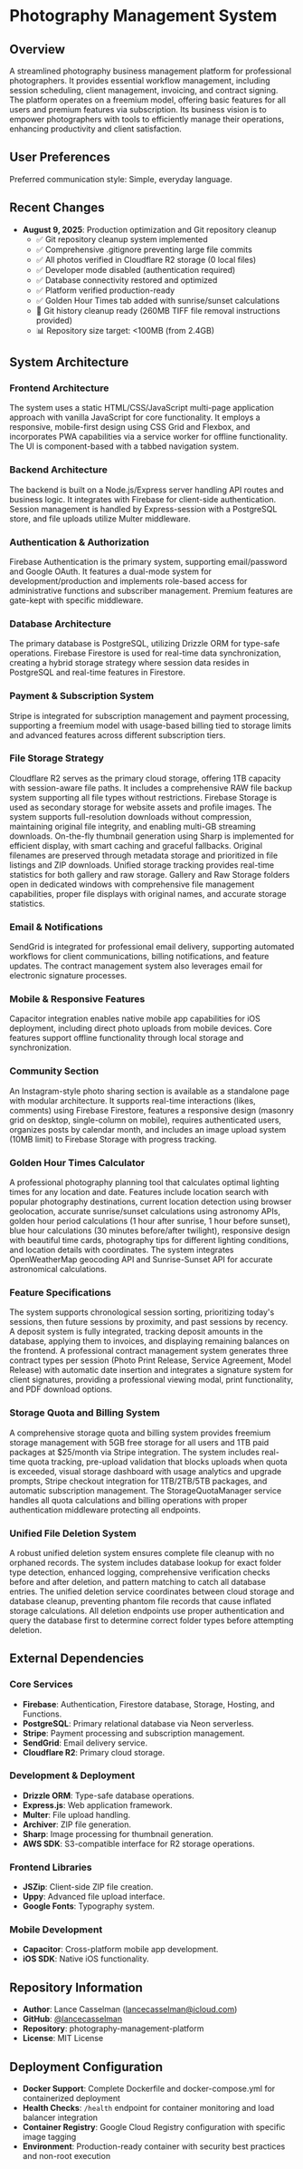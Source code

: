 # Photography Management System

## Overview
A streamlined photography business management platform for professional photographers. It provides essential workflow management, including session scheduling, client management, invoicing, and contract signing. The platform operates on a freemium model, offering basic features for all users and premium features via subscription. Its business vision is to empower photographers with tools to efficiently manage their operations, enhancing productivity and client satisfaction.

## User Preferences
Preferred communication style: Simple, everyday language.

## Recent Changes
- **August 9, 2025**: Production optimization and Git repository cleanup
  - ✅ Git repository cleanup system implemented
  - ✅ Comprehensive .gitignore preventing large file commits
  - ✅ All photos verified in Cloudflare R2 storage (0 local files)
  - ✅ Developer mode disabled (authentication required)
  - ✅ Database connectivity restored and optimized
  - ✅ Platform verified production-ready
  - ✅ Golden Hour Times tab added with sunrise/sunset calculations
  - 🔧 Git history cleanup ready (260MB TIFF file removal instructions provided)
  - 📊 Repository size target: <100MB (from 2.4GB)

## System Architecture

### Frontend Architecture
The system uses a static HTML/CSS/JavaScript multi-page application approach with vanilla JavaScript for core functionality. It employs a responsive, mobile-first design using CSS Grid and Flexbox, and incorporates PWA capabilities via a service worker for offline functionality. The UI is component-based with a tabbed navigation system.

### Backend Architecture
The backend is built on a Node.js/Express server handling API routes and business logic. It integrates with Firebase for client-side authentication. Session management is handled by Express-session with a PostgreSQL store, and file uploads utilize Multer middleware.

### Authentication & Authorization
Firebase Authentication is the primary system, supporting email/password and Google OAuth. It features a dual-mode system for development/production and implements role-based access for administrative functions and subscriber management. Premium features are gate-kept with specific middleware.

### Database Architecture
The primary database is PostgreSQL, utilizing Drizzle ORM for type-safe operations. Firebase Firestore is used for real-time data synchronization, creating a hybrid storage strategy where session data resides in PostgreSQL and real-time features in Firestore.

### Payment & Subscription System
Stripe is integrated for subscription management and payment processing, supporting a freemium model with usage-based billing tied to storage limits and advanced features across different subscription tiers.

### File Storage Strategy
Cloudflare R2 serves as the primary cloud storage, offering 1TB capacity with session-aware file paths. It includes a comprehensive RAW file backup system supporting all file types without restrictions. Firebase Storage is used as secondary storage for website assets and profile images. The system supports full-resolution downloads without compression, maintaining original file integrity, and enabling multi-GB streaming downloads. On-the-fly thumbnail generation using Sharp is implemented for efficient display, with smart caching and graceful fallbacks. Original filenames are preserved through metadata storage and prioritized in file listings and ZIP downloads. Unified storage tracking provides real-time statistics for both gallery and raw storage. Gallery and Raw Storage folders open in dedicated windows with comprehensive file management capabilities, proper file displays with original names, and accurate storage statistics.

### Email & Notifications
SendGrid is integrated for professional email delivery, supporting automated workflows for client communications, billing notifications, and feature updates. The contract management system also leverages email for electronic signature processes.

### Mobile & Responsive Features
Capacitor integration enables native mobile app capabilities for iOS deployment, including direct photo uploads from mobile devices. Core features support offline functionality through local storage and synchronization.

### Community Section
An Instagram-style photo sharing section is available as a standalone page with modular architecture. It supports real-time interactions (likes, comments) using Firebase Firestore, features a responsive design (masonry grid on desktop, single-column on mobile), requires authenticated users, organizes posts by calendar month, and includes an image upload system (10MB limit) to Firebase Storage with progress tracking.

### Golden Hour Times Calculator
A professional photography planning tool that calculates optimal lighting times for any location and date. Features include location search with popular photography destinations, current location detection using browser geolocation, accurate sunrise/sunset calculations using astronomy APIs, golden hour period calculations (1 hour after sunrise, 1 hour before sunset), blue hour calculations (30 minutes before/after twilight), responsive design with beautiful time cards, photography tips for different lighting conditions, and location details with coordinates. The system integrates OpenWeatherMap geocoding API and Sunrise-Sunset API for accurate astronomical calculations.

### Feature Specifications
The system supports chronological session sorting, prioritizing today's sessions, then future sessions by proximity, and past sessions by recency. A deposit system is fully integrated, tracking deposit amounts in the database, applying them to invoices, and displaying remaining balances on the frontend. A professional contract management system generates three contract types per session (Photo Print Release, Service Agreement, Model Release) with automatic date insertion and integrates a signature system for client signatures, providing a professional viewing modal, print functionality, and PDF download options.

### Storage Quota and Billing System
A comprehensive storage quota and billing system provides freemium storage management with 5GB free storage for all users and 1TB paid packages at $25/month via Stripe integration. The system includes real-time quota tracking, pre-upload validation that blocks uploads when quota is exceeded, visual storage dashboard with usage analytics and upgrade prompts, Stripe checkout integration for 1TB/2TB/5TB packages, and automatic subscription management. The StorageQuotaManager service handles all quota calculations and billing operations with proper authentication middleware protecting all endpoints.

### Unified File Deletion System
A robust unified deletion system ensures complete file cleanup with no orphaned records. The system includes database lookup for exact folder type detection, enhanced logging, comprehensive verification checks before and after deletion, and pattern matching to catch all database entries. The unified deletion service coordinates between cloud storage and database cleanup, preventing phantom file records that cause inflated storage calculations. All deletion endpoints use proper authentication and query the database first to determine correct folder types before attempting deletion.

## External Dependencies

### Core Services
- **Firebase**: Authentication, Firestore database, Storage, Hosting, and Functions.
- **PostgreSQL**: Primary relational database via Neon serverless.
- **Stripe**: Payment processing and subscription management.
- **SendGrid**: Email delivery service.
- **Cloudflare R2**: Primary cloud storage.

### Development & Deployment
- **Drizzle ORM**: Type-safe database operations.
- **Express.js**: Web application framework.
- **Multer**: File upload handling.
- **Archiver**: ZIP file generation.
- **Sharp**: Image processing for thumbnail generation.
- **AWS SDK**: S3-compatible interface for R2 storage operations.

### Frontend Libraries
- **JSZip**: Client-side ZIP file creation.
- **Uppy**: Advanced file upload interface.
- **Google Fonts**: Typography system.

### Mobile Development
- **Capacitor**: Cross-platform mobile app development.
- **iOS SDK**: Native iOS functionality.

## Repository Information
- **Author**: Lance Casselman (lancecasselman@icloud.com)
- **GitHub**: [@lancecasselman](https://github.com/lancecasselman)
- **Repository**: photography-management-platform
- **License**: MIT License

## Deployment Configuration
- **Docker Support**: Complete Dockerfile and docker-compose.yml for containerized deployment
- **Health Checks**: `/health` endpoint for container monitoring and load balancer integration
- **Container Registry**: Google Cloud Registry configuration with specific image tagging
- **Environment**: Production-ready container with security best practices and non-root execution